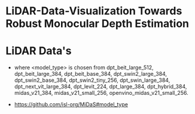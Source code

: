# LiDAR-Data-Visualization Towards Robust Monocular Depth Estimation

# LiDAR Data's 
- where <model_type> is chosen from dpt_beit_large_512, dpt_beit_large_384, dpt_beit_base_384, dpt_swin2_large_384, dpt_swin2_base_384, dpt_swin2_tiny_256, dpt_swin_large_384, dpt_next_vit_large_384, dpt_levit_224, dpt_large_384, dpt_hybrid_384, midas_v21_384, midas_v21_small_256, openvino_midas_v21_small_256.

- https://github.com/isl-org/MiDaS#model_type
